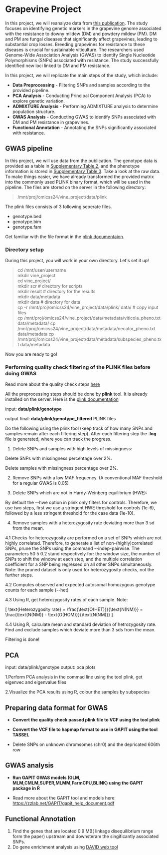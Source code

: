# Grapevine Project

In this project, we will reanalyze data from [this publication](https://www.frontiersin.org/journals/plant-science/articles/10.3389/fpls.2024.1386225/full). The study focuses on identifying genetic markers in the grapevine genome associated with the resistance to downy mildew (DM) and powdery mildew (PM). DM and PM are fungal diseases that significantly affect grapevines, leading to substantial crop losses. Breeding grapevines for resistance to these diseases is crucial for sustainable viticulture. The researchers used Genome-Wide Association Analysis (GWAS) to identify Single Nucleotide Polymorphisms (SNPs) associated with resistance. The study successfully identified new loci linked to DM and PM resistance.

In this project, we will replicate the main steps of the study, which include:

- **Data Preprocessing** - Filtering SNPs and samples according to the provided pipeline.
- **PCA Analysis** - Conducting Principal Component Analysis (PCA) to explore genetic variation.
- **ADMIXTURE Analysis** - Performing ADMIXTURE analysis to determine population structure.
- **GWAS Analysis** - Conducting GWAS to identify SNPs associated with DM and PM resistance in grapevines.
- **Functional Annotation** - Annotating the SNPs significantly associated with resistance.

## GWAS pipeline

In this project, we will use data from the publication. The genotype data is provided as a table in [Supplementary Table 2](https://www.frontiersin.org/journals/plant-science/articles/10.3389/fpls.2024.1386225/full#supplementary-material), and the phenotype information is stored in [Supplementary Table 3](https://www.frontiersin.org/journals/plant-science/articles/10.3389/fpls.2024.1386225/full#supplementary-material). Take a look at the raw data.
To make things easier, we have already transformed the provided matrix into the commonly used PLINK binary format, which will be used in the pipeline. The files are stored on the server in the following directory:

> /mnt/proj/omicss24/vine_project/data/plink

The plink files consists of 3 following seperate files.
- genotype.bed
- genotype.bim
- genotype.fam


Get familiar with the file format in the  [plink documentaion](https://www.cog-genomics.org/plink/1.9/formats). 

### Directory setup

During this project, you will work in your own directory. Let's set it up!

> cd /mnt/user/username \
> mkdir vine_project \
> cd vine_project/ \
> mkdir scr # directory for scripts \
> mkdir result # directory for the results \
> mkdir data/metadata \
> mkdir data # directory for data \
> cp -r /mnt/proj/omicss24/vine_project/data/plink/ data/ # copy input files \
> cp /mnt/proj/omicss24/vine_project/data/metadata/viticola_pheno.txt data/metadata/
> cp /mnt/proj/omicss24/vine_project/data/metadata/necator_pheno.txt data/metadata
> cp /mnt/proj/omicss24/vine_project/data/metadata/subspecies_pheno.txt data/metadata

Now you are ready to go! 

### Performing quality check filtering of the PLINK files before doing GWAS

Read more about the quality check steps [here](https://www.ncbi.nlm.nih.gov/pmc/articles/PMC6001694/)

All the preprocessing steps should be done by **plink** tool. It is already installed on the server. Here is the [plink documentation](https://www.cog-genomics.org/plink/) 

input: **data/plink/genotype**

output final: **data/plink/genotype_filtered** PLINK files

Do the following using the plink tool (keep track of how many SNPs and samples remain after each filtering step). After each filtering step the **.log** file is generated, where you can track the progress. 

1. Delete SNPs and samples with high levels of missingness:

Delete SNPs with missingness percentage over 2%.

Delete samples with missingness percentage over 2%.

2. Remove SNPs with a low MAF frequency. (A conventional MAF threshold for a regular GWAS is 0.05)

3. Delete SNPs which are not in Hardy-Weinberg equilibrium (HWE):

By default the --hwe option in plink only filters for controls.
Therefore, we use two steps, first we use a stringent HWE threshold for controls (1e-6), followed by a less stringent threshold for the case data (1e-10).

4.  Remove samples with a heterozygosity rate deviating more than 3 sd from the mean.

4.1 Checks for heterozygosity are performed on a set of SNPs which are not highly correlated.
Therefore, to generate a list of non-(highly)correlated SNPs,  prune the SNPs using the command --indep-pairwise.
The parameters  50 5 0.2  stand respectively for: the window size, the number of SNPs to shift the window at each step, and the multiple correlation coefficient for a SNP being regressed on all other SNPs simultaneously.
Note: the pruned dataset is only used for heterozygosity checks, not the further steps.

4.2 Computes observed and expected autosomal homozygous genotype counts for each sample (--het)

4.3 Using R, get heterozygosity rates of each sample. Note: 

\[
\text{Heterozygosity rate} = \frac{\text{O(HET)}}{\text{N(NM)}} = \frac{\text{N(NM)} - \text{O(HOM)}}{\text{N(NM)}}
\]

4.4 Using R, calculate mean and standard deviation of hetrozygosity rate. Find and exclude samples which deviate more than 3 sds from the mean.
​
 

Filtering is done!

## PCA 


input: data/plink/genotype
output: pca plots


1.Perform  PCA analysis in the commad line using the tool plink, get eigenvec and eigenvalue files

2.Visualize the PCA results using R, colour the samples by subspecies


## Preparing data format for GWAS 

- **Convert the quality check passed plink file to VCF using the tool plink**

- **Convert the VCF file to hapmap format to use in GAPIT using the tool TASSEL**

- Delete SNPs on unknown chromsomes (chr0) and the depricated 606th row

## GWAS analysis

- **Run GAPIT GWAS models (GLM, MLM,CMLM,SUPER,MLMM,FarmCPU,BLINK) using the GAPIT package in R**

- Read more about the GAPIT tool and models here: https://zzlab.net/GAPIT/gapit_help_document.pdf

## Functional Annotation

  1. Find the genes that are located 0.9 MB( linkage disequilibrium range form the paper) upstream and downsteram the singificantly associated SNPs.
  2. Do gene enrichment analysis using [DAVID web tool](https://david.ncifcrf.gov/tools.jsp)

